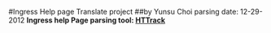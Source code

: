 #Ingress Help page Translate project 
##by Yunsu Choi
parsing date: 12-29-2012
**Ingress help Page parsing tool: [HTTrack](http://www.httrack.com/)**